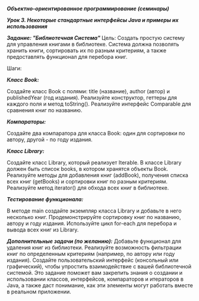 ***Объектно-ориентированное программирование (семинары)***


***Урок 3. Некоторые стандартные интерфейсы Java и примеры их использования***


***Задание: "Библиотечная Система"***
Цель:
Создать простую систему для управления книгами в библиотеке. Система должна позволять хранить книги, сортировать их по разным критериям, а также предоставлять функционал для перебора книг.

Шаги:


***Класс Book:***

Создайте класс Book с полями: title (название), author (автор) и publishedYear (год издания).
Реализуйте конструктор, геттеры для каждого поля и метод toString().
Реализуйте интерфейс Comparable<Book> для сравнения книг по названию.

***Компараторы:***

Создайте два компаратора для класса Book: один для сортировки по автору, другой - по году издания.

***Класс Library:***

Создайте класс Library, который реализует Iterable<Book>.
В классе Library должен быть список books, в котором хранятся объекты Book.
Реализуйте методы для добавления книг (addBook), получения списка всех книг (getBooks) и сортировки книг по разным критериям.
Реализуйте метод iterator() для обхода всех книг в библиотеке.

***Тестирование функционала:***

В методе main создайте экземпляр класса Library и добавьте в него несколько книг.
Продемонстрируйте сортировку книг по названию, автору и году издания.
Используйте цикл for-each для перебора и вывода всех книг из Library.

***Дополнительные задачи (по желанию):***
Добавьте функционал для удаления книг из библиотеки.
Реализуйте возможность фильтрации книг по определенным критериям (например, по автору или году издания).
Создайте пользовательский интерфейс (консольный или графический), чтобы упростить взаимодействие с вашей библиотечной системой.
Это задание поможет вам закрепить знания о создании и использовании классов, интерфейсов, компараторов и итераторов в Java, а также даст понимание, как эти элементы могут работать вместе в реальном приложении.
